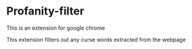 # Profanity-filter

This is an extension for google chrome

This extension filters out any curse words extracted from the webpage
